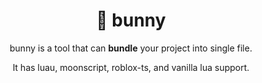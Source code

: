 <div align="center">

# :rabbit: bunny

bunny is a tool that can **bundle** your project into single file.

It has luau, moonscript, roblox-ts, and vanilla lua support.
